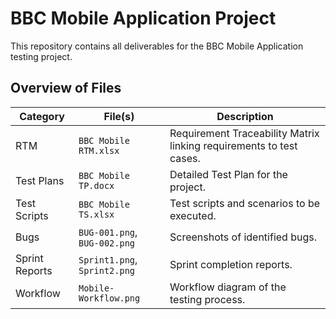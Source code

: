 # BBC Mobile Application Project

This repository contains all deliverables for the BBC Mobile Application testing project.

## Overview of Files

| Category       | File(s) | Description |
|----------------|---------|-------------|
| RTM            | `BBC Mobile RTM.xlsx` | Requirement Traceability Matrix linking requirements to test cases. |
| Test Plans     | `BBC Mobile TP.docx` | Detailed Test Plan for the project. |
| Test Scripts   | `BBC Mobile TS.xlsx` | Test scripts and scenarios to be executed. |
| Bugs           | `BUG-001.png`, `BUG-002.png` | Screenshots of identified bugs. |
| Sprint Reports | `Sprint1.png`, `Sprint2.png` | Sprint completion reports. |
| Workflow       | `Mobile-Workflow.png` | Workflow diagram of the testing process. |
